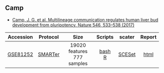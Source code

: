 
## Camp
* [Camp, J. G. et al. Multilineage communication regulates human liver bud development from pluripotency. Nature 546, 533–538 (2017)](http://dx.doi.org/10.1038/nature22796)

|Accession|Protocol|Size|Scripts|scater|Report|
|:-:|:-:|:-:|:-:|:-:|:-:|
|[GSE81252](https://www.ncbi.nlm.nih.gov/geo/query/acc.cgi?acc=GSE81252)|[SMARTer](http://www.clontech.com/US/Products/cDNA_Synthesis_and_Library_Construction/Next_Gen_Sequencing_Kits/Total_RNA-Seq/Universal_RNA_Seq_Random_Primed)|19020 features<br>777 samples |[bash](https://github.com/hemberg-lab/scRNA.seq.datasets/blob/master/bash/camp.sh)<br>[R](https://github.com/hemberg-lab/scRNA.seq.datasets/blob/master/R/camp.R)|[SCESet](https://scrnaseq-public-datasets.s3.amazonaws.com/scater-objects/camp.rds)|[html](https://scrnaseq-public-datasets.s3.amazonaws.com/scater-reports/camp.html)|
